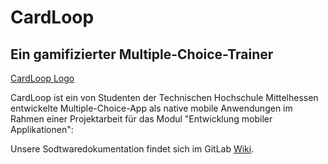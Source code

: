 # CardLoop
## Ein gamifizierter Multiple-Choice-Trainer


[CardLoop Logo](https://git.thm.de/ema-ss20/mc-trainer-leichner/-/blob/master/mc-trainer/src/assets/img/logo-simple-ring.svg)


CardLoop ist ein von Studenten der Technischen Hochschule Mittelhessen entwickelte Multiple-Choice-App 
als native mobile Anwendungen im Rahmen einer Projektarbeit für das Modul "Entwicklung mobiler Applikationen":


Unsere Sodtwaredokumentation findet sich im GitLab [Wiki](https://git.thm.de/ema-ss20/mc-trainer-leichner/-/wikis/home).